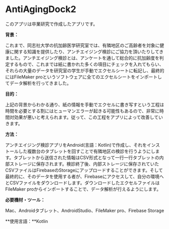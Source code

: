 # AntiAgingDock2
このアプリは卒業研究で作成したアプリです。

**背景：**

これまで、同志社大学の抗加齢医学研究室では、有隣地区のご高齢者を対象に健康に関する知識を提供したり、アンチエイジング検診にご協力を頂いたりしてきました。アンチエイジング検診とは、アンケートを通して総合的に抗加齢度を判定するもので、これまでは紙に書かれた多くの項目にチェックを入れてもらい、それらの大量のデータを研究室の学生が手動でエクセルシートに転記し、最終的にはFileMaker proというソフトウェアに全てのエクセルシートをインポートしてデータ解析を行ってきました。

**目的：**

上記の背景からわかる通り、紙の情報を手動でエクセルに書き写すという工程は時間を必要とする割にはヒューマンエラーが起きる可能性もあるので、非常に時間対効果が悪いと考えられます。従って、この工程をアプリによって改善していきます。

**方法：**

アンチエイジング検診アプリをAndroid(言語：Kotlin)で作成し、それをインストールした複数台のタブレットを回すことで有隣地区の検診を行うようにします。タブレットから送信された情報はCSV形式となって一行一行タブレットの内部ストレージに保存されます。検診終了後、内部ストレージに保存されていたCSVファイルはFirebaseのStorageにアップロードすることができます。そして最終的に、そのデータを使用する者が、Firebaseにアクセスして、自分の環境へとCSVファイルをダウンロードします。ダウンロードしたエクセルファイルはFileMaker proからインポートすることで、データ解析が行えるようにします。

**必要機材・ツール：**

Mac、Androidタブレット、AndroidStudio、FileMaker pro、Firebase Storage

**使用言語：**Kotlin





